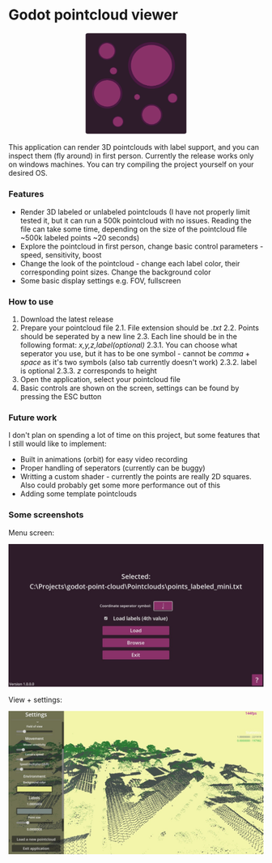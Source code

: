 # Godot pointcloud viewer

<p align="center">
    <img src="icon.svg" alt="Logo" width="200"/>
<p>


This application can render 3D pointclouds with label support, and you can inspect them (fly around) in first person. Currently the release works only on windows machines. You can try compiling the project yourself on your desired OS.

### Features

+ Render 3D labeled or unlabeled pointclouds (I have not properly limit tested it, but it can run a 500k pointcloud with no issues. Reading the file can take some time, depending on the size of the pointcloud file ~500k labeled points ~20 seconds)
+ Explore the pointcloud in first person, change basic control parameters - speed, sensitivity, boost
+ Change the look of the pointcloud - change each label color, their corresponding point sizes. Change the background color
+ Some basic display settings e.g. FOV, fullscreen

### How to use

1. Download the latest release
2. Prepare your pointcloud file
    2.1. File extension should be *.txt*
    2.2. Points should be seperated by a new line
    2.3. Each line should be in the following format:
        *x,y,z,label(optional)*
    2.3.1. You can choose what seperator you use, but it has to be one symbol - cannot be *comma* + *space* as it's two symbols (also tab currently doesn't work)
    2.3.2. label is optional
    2.3.3. *z* corresponds to height
3. Open the application, select your pointcloud file
4. Basic controls are shown on the screen, settings can be found by pressing the ESC button

### Future work
I don't plan on spending a lot of time on this project, but some features that I still would like to implement:
+ Built in animations (orbit) for easy video recording
+ Proper handling of seperators (currently can be buggy)
+ Writting a custom shader - currently the points are really 2D squares. Also could probably get some more performance out of this
+ Adding some template pointclouds

### Some screenshots

Menu screen:
<p align="center">
    <img src="Screenshots/menu.jpg" alt="menu" width="800"/>
<p>

View + settings:
<p align="center">
    <img src="Screenshots/view.jpg" alt="view" width="800"/>
<p>
